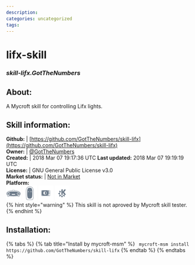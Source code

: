 ```yaml
--- 
description: 
categories: uncategorized   
tags:   
---
```


# lifx-skill  
### _skill-lifx.GotTheNumbers_  
## About:  
A Mycroft skill for controlling Lifx lights.

## Skill information:  
**Github:** | [https://github.com/GotTheNumbers/skill-lifx](https://github.com/GotTheNumbers/skill-lifx)  
**Owner:** | [@GotTheNumbers](https://github.com/GotTheNumbers)  
**Created:** | 2018 Mar 07 19:17:36 UTC  **Last updated:** 2018 Mar 07 19:19:19 UTC  
**License:** | GNU General Public License v3.0  
**Market status:** | [Not in Market](https://market.mycroft.ai/skill/)  
**Platform:**  
 ![](../.gitbook/assets/mark-1-icon.png)  ![](../.gitbook/assets/mark-2-icon.png)  ![](../.gitbook/assets/picroft-icon.png)  ![](../.gitbook/assets/kde.png)   
{% hint style="warning" %}
This skill is not aproved by Mycroft skill tester.
{% endhint %}
    
## Installation:  
{% tabs %}
{% tab title="Install by mycroft-msm" %}
``` mycroft-msm install https://github.com/GotTheNumbers/skill-lifx```
{% endtab %}
  {% endtabs %}
  